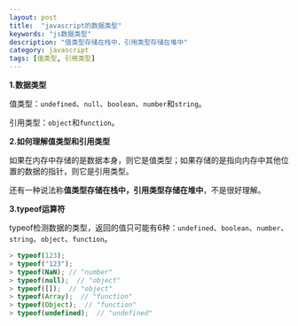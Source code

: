 ```yaml
---
layout: post
title:  "javascript的数据类型"
keywords: "js数据类型"
description: "值类型存储在栈中，引用类型存储在堆中"
category: javascript
tags: [值类型, 引用类型]
---
```


**1.数据类型**

值类型：`undefined`、`null`、`boolean`、`number`和`string`。

引用类型：`object`和`function`。

**2.如何理解值类型和引用类型**

如果在内存中存储的是数据本身，则它是值类型；如果存储的是指向内存中其他位置的数据的指针，则它是引用类型。

还有一种说法称**值类型存储在栈中，引用类型存储在堆中**，不是很好理解。

**3.typeof运算符**

typeof检测数据的类型，返回的值只可能有6种：`undefined`、`boolean`、`number`、`string`、`object`、`function`。

```javascript
> typeof(123);
> typeof("123");
> typeof(NaN); // "number"
> typeof(null);  // "object"
> typeof([]);  // "object"
> typeof(Array);  // "function"
> typeof(Object);  // "function"
> typeof(undefined);  // "undefined"
```
